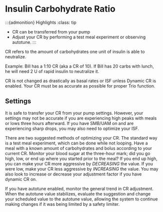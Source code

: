 # Insulin Carbohydrate Ratio
:::{admonition} Highlights
:class: tip
 - CR can be transferred from your pump
 - Adjust your CR by performing a test meal experiment or observing autotune.
:::

CR refers to the amount of carbohydrates one unit of insulin is able to neutralize. 

Example: Bill has a 1:10 CR (aka a CR of 10). If Bill has 20 carbs with lunch, he will need 2 U of rapid insulin to neutralize it.

CR is not changed as drastically as basal rates or ISF unless Dynamic CR is enabled. Your CR must be as accurate as possible for proper Trio function.

## Settings
It is safe to transfer your CR from your pump settings. However, your settings may not be accurate if you are experiencing high peaks with meals or lows three hours afterward. If you have SMB/UAM on and are experiencing sharp drops, you may also need to optimize your ISF.

There are two suggested methods of optimizing your CR. The standard way is a test meal experiment, which can be done while not looping. Have a meal with a known amount of carbohydrates and bolus according to your current CR. Monitor your blood sugar at the three-hour mark; did you go high, low, or end up where you started prior to the meal? If you end up high, you can make your CR more aggressive by _DECREASING_ the value. If you were low, make your CR less aggressive by _INCREASING_ the value. You may also look to increase or decrease your adjustment factor if you have dynamic CR on.

If you have autotune enabled, monitor the general trend in CR adjustment. When the autotune value stabilizes, evaluate the suggestion and change your scheduled value to the autotune value, allowing the system to continue making changes if it was being limited by a safety limiter. 
